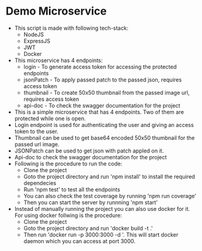 # Demo Microservice

- This script is made with following tech-stack:
    - NodeJS
    - ExpressJS
    - JWT
    - Docker
- This microservice has 4 endpoints:
    - login - To generate access token for accessing the protected endpoints
    - jsonPatch - To apply passed patch to the passed json, requires access token
    - thumbnail - To create 50x50 thumbnail from the passed image url, requires access token 
    - api-doc - To check the swagger documentation for the project
- This is a simple microservice that has 4 endpoints. Two of them are protected while one is open.
- Login endpoint is used for authenticating the user and giving an access token to the user.
- Thumbnail can be used to get base64 encoded 50x50 thumbnail for the passed url image.
- JSONPatch can be used to get json with patch appled on it.
- Api-doc to check the swagger documentation for the project
- Following is the procedure to run the code:
    - Clone the project
    - Goto the project directory and run 'npm install' to install the required dependecies
    - Run 'npm test' to test all the endpoints
    - You can also check the test coverage by running 'npm run coverage'
    - Then you can start the server by runnning 'npm start'
- Instead of manually running the project you can also use docker for it. For using docker follwing is the procedure:
    - Clone the project
    - Goto the project directory and run 'docker build -t <your docker image name> .'
    - Then run 'docker run -p 3000:3000 -d <your docker image name>'. This will start docker daemon which you can access at port 3000.

